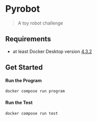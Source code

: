 # Pyrobot
> A toy robot challenge

## Requirements
- at least Docker Desktop version [4.3.2](https://www.docker.com/products/docker-desktop/)

## Get Started

#### Run the Program
```
docker compose run program
```

#### Run the Test
```
docker compose run test
```